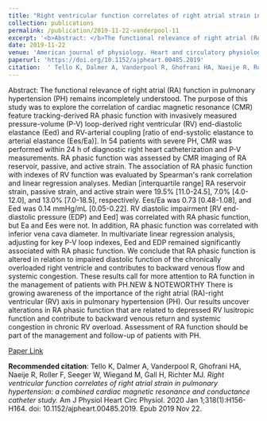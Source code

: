 ```yaml
--- 
title: "Right ventricular function correlates of right atrial strain in pulmonary hypertension: a combined cardiac magnetic resonance and conductance catheter study." 
collection: publications 
permalink: /publication/2019-11-22-vanderpool-11 
excerpt: '<b>Abstract: </b>The functional relevance of right atrial (RA) function in pulmonary hypertension (PH) remains incompletely understood. The purpose of this study was to explore the correlation of cardiac magnetic resonance (CMR) feature tracking-derived RA phasic function with invasively measured pressure-volume (P-V) loop-derived right [...]' 
date: 2019-11-22 
venue: 'American journal of physiology. Heart and circulatory physiology' 
paperurl: 'https://doi.org/10.1152/ajpheart.00485.2019' 
citation:  ' Tello K, Dalmer A, Vanderpool R, Ghofrani HA, Naeije R, Roller F, Seeger W, Wiegand M, Gall H, Richter MJ. <i>Right ventricular function correlates of right atrial strain in pulmonary hypertension: a combined cardiac magnetic resonance and conductance catheter study.</i> Am J Physiol Heart Circ Physiol. 2020 Jan 1;318(1):H156-H164. doi: 10.1152/ajpheart.00485.2019. Epub 2019 Nov 22.' 
--- 
```

Abstract:  The functional relevance of right atrial (RA) function in pulmonary hypertension (PH) remains incompletely understood. The purpose of this study was to explore the correlation of cardiac magnetic resonance (CMR) feature tracking-derived RA phasic function with invasively measured pressure-volume (P-V) loop-derived right ventricular (RV) end-diastolic elastance (Eed) and RV-arterial coupling [ratio of end-systolic elastance to arterial elastance (Ees/Ea)]. In 54 patients with severe PH, CMR was performed within 24 h of diagnostic right heart catheterization and P-V measurements. RA phasic function was assessed by CMR imaging of RA reservoir, passive, and active strain. The association of RA phasic function with indexes of RV function was evaluated by Spearman's rank correlation and linear regression analyses. Median [interquartile range] RA reservoir strain, passive strain, and active strain were 19.5% [11.0-24.5], 7.0% [4.0-12.0], and 13.0% [7.0-18.5], respectively. Ees/Ea was 0.73 [0.48-1.08], and Eed was 0.14 mmHg/mL [0.05-0.22]. RV diastolic impairment [RV end-diastolic pressure (EDP) and Eed] was correlated with RA phasic function, but Ea and Ees were not. In addition, RA phasic function was correlated with inferior vena cava diameter. In multivariate linear regression analysis, adjusting for key P-V loop indexes, Eed and EDP remained significantly associated with RA phasic function. We conclude that RA phasic function is altered in relation to impaired diastolic function of the chronically overloaded right ventricle and contributes to backward venous flow and systemic congestion. These results call for more attention to RA function in the management of patients with PH.NEW & NOTEWORTHY There is growing awareness of the importance of the right atrial (RA)-right ventricular (RV) axis in pulmonary hypertension (PH). Our results uncover alterations in RA phasic function that are related to depressed RV lusitropic function and contribute to backward venous return and systemic congestion in chronic RV overload. Assessment of RA function should be part of the management and follow-up of patients with PH.  
 
[Paper Link](https://doi.org/10.1152/ajpheart.00485.2019) 
 
<b>Recommended citation</b>:  Tello K, Dalmer A, Vanderpool R, Ghofrani HA, Naeije R, Roller F, Seeger W, Wiegand M, Gall H, Richter MJ. <i>Right ventricular function correlates of right atrial strain in pulmonary hypertension: a combined cardiac magnetic resonance and conductance catheter study.</i> Am J Physiol Heart Circ Physiol. 2020 Jan 1;318(1):H156-H164. doi: 10.1152/ajpheart.00485.2019. Epub 2019 Nov 22. 
